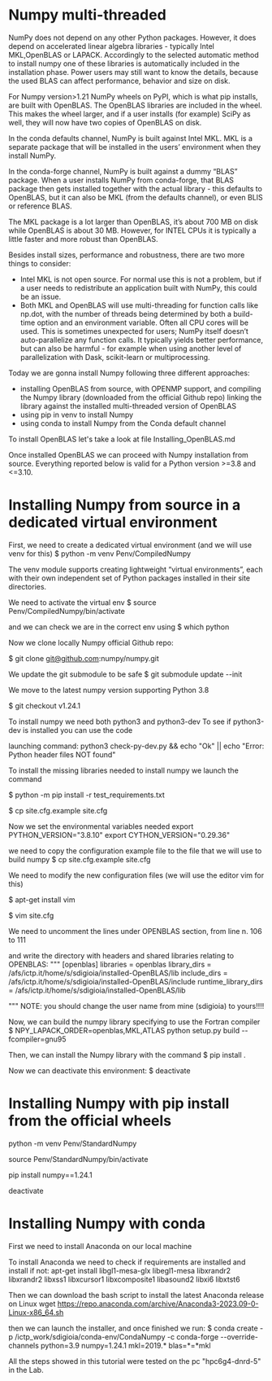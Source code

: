 # Numpy multi-threaded

NumPy does not depend on any other Python packages. However, it does depend on accelerated linear algebra libraries - typically Intel MKL,OpenBLAS  or LAPACK. Accordingly to the selected automatic method to install numpy one of these libraries is automatically included in the installation phase. Power users may still want to know the details, because the used BLAS can affect performance, behavior and size on disk.

For Numpy version>1.21 NumPy wheels on PyPI, which is what pip installs, are built with OpenBLAS. The OpenBLAS libraries are included in the wheel. This makes the wheel larger, and if a user installs (for example) SciPy as well, they will now have two copies of OpenBLAS on disk.

In the conda defaults channel, NumPy is built against Intel MKL. MKL is a separate package that will be installed in the users’ environment when they install NumPy.

In the conda-forge channel, NumPy is built against a dummy “BLAS” package. When a user installs NumPy from conda-forge, that BLAS package then gets installed together with the actual library - this defaults to OpenBLAS, but it can also be MKL (from the defaults channel), or even BLIS or reference BLAS.

The MKL package is a lot larger than OpenBLAS, it’s about 700 MB on disk while OpenBLAS is about 30 MB. However, for INTEL CPUs it is typically a little faster and more robust than OpenBLAS.

Besides install sizes, performance and robustness, there are two more things to consider:
 - Intel MKL is not open source. For normal use this is not a problem, but if a user needs to redistribute an application built with NumPy, this could be an issue.
 - Both MKL and OpenBLAS will use multi-threading for function calls like np.dot, with the number of threads being determined by both a build-time option and an environment variable. Often all CPU cores will be used. This is sometimes unexpected for users; NumPy itself doesn’t auto-parallelize any function calls. It typically yields better performance, but can also be harmful - for example when using another level of parallelization with Dask, scikit-learn or multiprocessing.



Today we are gonna install Numpy following three different approaches:
- installing OpenBLAS from source, with OPENMP support, and compiling the Numpy library (downloaded from the official Github repo) linking the library against the installed multi-threaded version of OpenBLAS 
- using pip in venv to install Numpy
- using conda to install Numpy from the Conda default channel

To install OpenBLAS let's take a look at file Installing_OpenBLAS.md

Once installed OpenBLAS we can proceed with Numpy installation from source.
Everything reported below is valid for a Python version >=3.8 and <=3.10.


# Installing Numpy from source in a dedicated virtual environment

First, we need to create a dedicated virtual environment (and we will use venv for this)
$ python -m venv Penv/CompiledNumpy

The venv module supports creating lightweight “virtual environments”, each with their own independent set of Python packages installed in their site directories.

We need to activate the virtual env
$ source Penv/CompiledNumpy/bin/activate

and we can check we are in the correct env using
$ which python


Now we clone locally Numpy official Github repo:

$ git clone git@github.com:numpy/numpy.git 

We update the git submodule to be safe
$ git submodule update --init

We move to the latest numpy version supporting Python 3.8
 
$ git checkout v1.24.1 

To install numpy we need both python3 and python3-dev
To see if python3-dev is installed you can use the code

launching command:
python3 check-py-dev.py && echo "Ok" || echo "Error: Python header files NOT found"


To install the missing libraries needed to install numpy we launch the command

$ python -m pip install -r test_requirements.txt

$ cp site.cfg.example site.cfg

Now we set the environmental variables needed
export PYTHON_VERSION="3.8.10"
export CYTHON_VERSION="0.29.36"

we need to copy the configuration example file to the file that we will use to build numpy
$ cp site.cfg.example site.cfg

We need to modify the new configuration files (we will use the editor vim for this) 

$ apt-get install vim

$ vim site.cfg

We need to uncomment the lines under OPENBLAS section, from line n. 106 to 111

and write the directory with headers and shared libraries relating to OPENBLAS:
"""
 [openblas]
 libraries = openblas
 library_dirs = /afs/ictp.it/home/s/sdigioia/installed-OpenBLAS/lib
 include_dirs = /afs/ictp.it/home/s/sdigioia/installed-OpenBLAS/include
 runtime_library_dirs = /afs/ictp.it/home/s/sdigioia/installed-OpenBLAS/lib

"""
NOTE: you should change the user name from mine (sdigioia) to yours!!!! 

Now, we can build the numpy library specifying to use the Fortran compiler
$ NPY_LAPACK_ORDER=openblas,MKL,ATLAS python setup.py build --fcompiler=gnu95

Then, we can install the Numpy library with the command
$ pip install .

Now we can deactivate this environment:
$ deactivate

# Installing Numpy with pip install from the official wheels

python -m venv Penv/StandardNumpy

source Penv/StandardNumpy/bin/activate

pip install numpy==1.24.1

deactivate

# Installing Numpy with conda 

First we need to install Anaconda on our local machine

To install Anaconda we need to check if requirements are installed and install if not:
apt-get install libgl1-mesa-glx libegl1-mesa libxrandr2 libxrandr2 libxss1 libxcursor1 libxcomposite1 libasound2 libxi6 libxtst6

Then we can download the bash script to install the latest Anaconda release on Linux
wget https://repo.anaconda.com/archive/Anaconda3-2023.09-0-Linux-x86_64.sh

then we can launch the installer, and once finished we run:
$ conda create -p /ictp_work/sdigioia/conda-env/CondaNumpy -c conda-forge --override-channels python=3.9 numpy=1.24.1 mkl=2019.* blas=*=*mkl



All the steps showed in this tutorial were tested on the pc "hpc6g4-dnrd-5" in the Lab.

